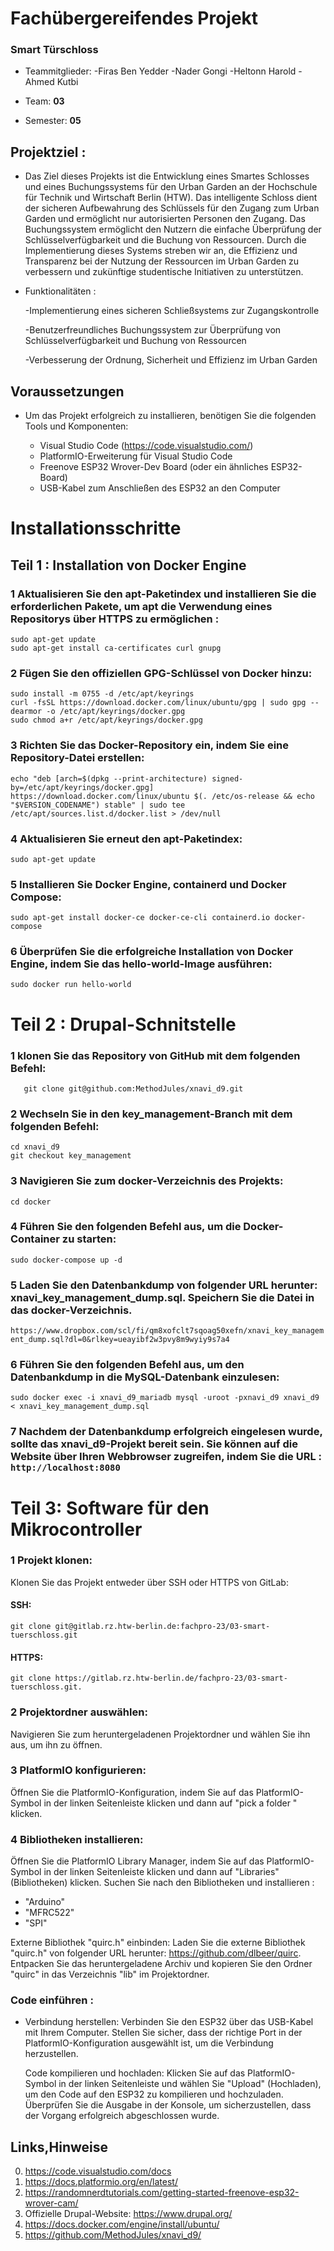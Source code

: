 # Fachübergereifendes Projekt
### Smart Türschloss

* Teammitglieder:
  -Firas Ben Yedder 
  -Nader Gongi
  -Heltonn Harold
  -Ahmed Kutbi 

* Team: **03**
* Semester: **05**

## Projektziel : 
* Das Ziel dieses Projekts ist die Entwicklung eines Smartes Schlosses und eines Buchungssystems für den Urban Garden an der Hochschule für Technik und Wirtschaft Berlin (HTW). Das intelligente Schloss dient der sicheren  Aufbewahrung des Schlüssels für den Zugang zum Urban Garden und ermöglicht nur autorisierten Personen den Zugang. Das Buchungssystem ermöglicht den Nutzern die einfache Überprüfung der Schlüsselverfügbarkeit und die Buchung von Ressourcen. Durch die Implementierung dieses Systems streben wir an, die Effizienz und Transparenz bei der Nutzung der Ressourcen im Urban Garden zu verbessern und zukünftige studentische Initiativen zu unterstützen.

* Funktionalitäten : 

  -Implementierung eines sicheren Schließsystems zur Zugangskontrolle
 
  -Benutzerfreundliches Buchungssystem zur Überprüfung von Schlüsselverfügbarkeit und Buchung von Ressourcen

  -Verbesserung der Ordnung, Sicherheit und Effizienz im Urban Garden


## Voraussetzungen
 
* Um das Projekt erfolgreich zu installieren, benötigen Sie die folgenden Tools und Komponenten:

  + Visual Studio Code (https://code.visualstudio.com/)
  + PlatformIO-Erweiterung für Visual Studio Code
  + Freenove ESP32 Wrover-Dev Board (oder ein ähnliches ESP32-Board)
  + USB-Kabel zum Anschließen des ESP32 an den Computer

# Installationsschritte 

## Teil 1  : Installation von Docker Engine 

### 1 Aktualisieren Sie den apt-Paketindex und installieren Sie die erforderlichen Pakete, um apt die Verwendung eines Repositorys über HTTPS zu ermöglichen : 
```
sudo apt-get update
sudo apt-get install ca-certificates curl gnupg
``` 
### 2 Fügen Sie den offiziellen GPG-Schlüssel von Docker hinzu:
```
sudo install -m 0755 -d /etc/apt/keyrings
curl -fsSL https://download.docker.com/linux/ubuntu/gpg | sudo gpg --dearmor -o /etc/apt/keyrings/docker.gpg
sudo chmod a+r /etc/apt/keyrings/docker.gpg
``` 
### 3 Richten Sie das Docker-Repository ein, indem Sie eine Repository-Datei erstellen:
```
echo "deb [arch=$(dpkg --print-architecture) signed-by=/etc/apt/keyrings/docker.gpg] https://download.docker.com/linux/ubuntu $(. /etc/os-release && echo "$VERSION_CODENAME") stable" | sudo tee /etc/apt/sources.list.d/docker.list > /dev/null
```
### 4 Aktualisieren Sie erneut den apt-Paketindex:

```
sudo apt-get update 

```
### 5 Installieren Sie Docker Engine, containerd und Docker Compose: 
```
sudo apt-get install docker-ce docker-ce-cli containerd.io docker-compose
``` 
### 6 Überprüfen Sie die erfolgreiche Installation von Docker Engine, indem Sie das hello-world-Image ausführen:
```
sudo docker run hello-world

``` 


# Teil 2  : Drupal-Schnitstelle 


### 1 klonen Sie das Repository von GitHub mit dem folgenden Befehl:
```
   git clone git@github.com:MethodJules/xnavi_d9.git
```
### 2 Wechseln Sie in den key_management-Branch mit dem folgenden Befehl: 
```
cd xnavi_d9
git checkout key_management
```
### 3 Navigieren Sie zum docker-Verzeichnis des Projekts:
```
cd docker
``` 
### 4 Führen Sie den folgenden Befehl aus, um die Docker-Container zu starten: 
```
sudo docker-compose up -d

``` 
### 5 Laden Sie den Datenbankdump von folgender URL herunter: xnavi_key_management_dump.sql. Speichern Sie die Datei in das docker-Verzeichnis. 

`https://www.dropbox.com/scl/fi/qm8xofclt7sqoag50xefn/xnavi_key_management_dump.sql?dl=0&rlkey=ueayibf2w3pvy8m9wyiy9s7a4 `

### 6 Führen Sie den folgenden Befehl aus, um den Datenbankdump in die MySQL-Datenbank einzulesen: 
```
sudo docker exec -i xnavi_d9_mariadb mysql -uroot -pxnavi_d9 xnavi_d9 < xnavi_key_management_dump.sql
``` 
### 7 Nachdem der Datenbankdump erfolgreich eingelesen wurde, sollte das xnavi_d9-Projekt bereit sein. Sie können auf die Website über Ihren Webbrowser zugreifen, indem Sie die URL :```   http://localhost:8080  ```



# Teil 3: Software für den Mikrocontroller
### 1 Projekt klonen: 
Klonen Sie das Projekt entweder über SSH oder HTTPS von GitLab:

#### SSH:
```
git clone git@gitlab.rz.htw-berlin.de:fachpro-23/03-smart-tuerschloss.git
```

#### HTTPS:
```
git clone https://gitlab.rz.htw-berlin.de/fachpro-23/03-smart-tuerschloss.git.

```

### 2 Projektordner auswählen:

 Navigieren Sie zum heruntergeladenen Projektordner und wählen Sie ihn aus, um ihn zu öffnen.

### 3 PlatformIO konfigurieren:

Öffnen Sie die PlatformIO-Konfiguration, indem Sie auf das PlatformIO-Symbol in der linken Seitenleiste klicken und dann auf "pick a folder " klicken.

### 4 Bibliotheken installieren:

 Öffnen Sie die PlatformIO Library Manager, indem Sie auf das PlatformIO-Symbol in der linken Seitenleiste klicken und dann auf "Libraries" (Bibliotheken) klicken. 
Suchen Sie nach den Bibliotheken und installieren : 
 + "Arduino" 
 + "MFRC522" 
 + "SPI" 

  Externe Bibliothek "quirc.h" einbinden: Laden Sie die externe Bibliothek "quirc.h" von folgender URL herunter: https://github.com/dlbeer/quirc. Entpacken Sie das heruntergeladene Archiv und kopieren Sie den Ordner "quirc" in das Verzeichnis "lib" im Projektordner.

### Code einführen : 
* Verbindung herstellen: Verbinden Sie den ESP32 über das USB-Kabel mit Ihrem Computer. Stellen Sie sicher, dass der richtige Port in der PlatformIO-Konfiguration ausgewählt ist, um die Verbindung herzustellen.

  Code kompilieren und hochladen: Klicken Sie auf das PlatformIO-Symbol in der linken Seitenleiste und wählen Sie "Upload" (Hochladen), um den Code auf den ESP32 zu kompilieren und hochzuladen. Überprüfen Sie die Ausgabe in der Konsole, um sicherzustellen, dass der Vorgang erfolgreich abgeschlossen wurde.

## Links,Hinweise 
  0. https://code.visualstudio.com/docs 
  1. https://docs.platformio.org/en/latest/ 
  2. https://randomnerdtutorials.com/getting-started-freenove-esp32-wrover-cam/
  3. Offizielle Drupal-Website: https://www.drupal.org/ 
  4. https://docs.docker.com/engine/install/ubuntu/ 
  5. https://github.com/MethodJules/xnavi_d9/

